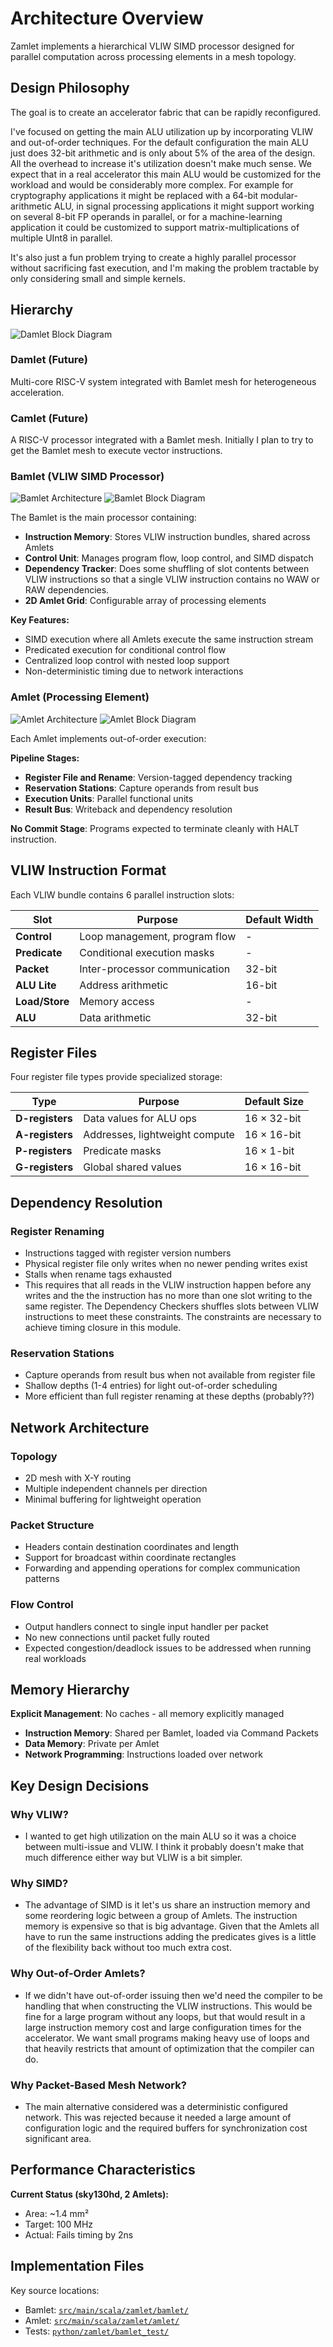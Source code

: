 # Architecture Overview

Zamlet implements a hierarchical VLIW SIMD processor designed for parallel computation 
across processing elements in a mesh topology.

## Design Philosophy

The goal is to create an accelerator fabric that can be rapidly reconfigured.

I've focused on getting the main ALU utilization up by incorporating VLIW and
out-of-order techniques.  For the default configuration the main ALU just does 32-bit
arithmetic and is only about 5% of the area of the design.  All the overhead to increase
it's utilization doesn't make much sense.  We expect that in a real accelerator this main ALU would be customized for the workload
and would be considerably more complex. For example for cryptography applications it might be
replaced with a 64-bit modular-arithmetic ALU, in signal processing applications it might
support working on several 8-bit FP operands in parallel, or for a machine-learning
application it could be customized to support matrix-multiplications of multiple UInt8 in
parallel.

It's also just a fun problem trying to create a highly parallel processor without
sacrificing fast execution, and I'm making the problem tractable by only considering small
and simple kernels.

## Hierarchy

![Damlet Block Diagram](diagrams/damlet_block.png)

### Damlet (Future)
Multi-core RISC-V system integrated with Bamlet mesh for heterogeneous acceleration.

### Camlet (Future)
A RISC-V processor integrated with a Bamlet mesh.
Initially I plan to try to get the Bamlet mesh to execute vector instructions.

### Bamlet (VLIW SIMD Processor)
![Bamlet Architecture](diagrams/bamlet_architecture.png)
![Bamlet Block Diagram](diagrams/bamlet_block.png)

The Bamlet is the main processor containing:

- **Instruction Memory**: Stores VLIW instruction bundles, shared across Amlets
- **Control Unit**: Manages program flow, loop control, and SIMD dispatch  
- **Dependency Tracker**: Does some shuffling of slot contents between VLIW instructions
  so that a single VLIW instruction contains no WAW or RAW dependencies.
- **2D Amlet Grid**: Configurable array of processing elements

**Key Features:**
- SIMD execution where all Amlets execute the same instruction stream
- Predicated execution for conditional control flow
- Centralized loop control with nested loop support
- Non-deterministic timing due to network interactions

### Amlet (Processing Element)  
![Amlet Architecture](diagrams/amlet_architecture.png)
![Amlet Block Diagram](diagrams/amlet_block.png)

Each Amlet implements out-of-order execution:

**Pipeline Stages:**
- **Register File and Rename**: Version-tagged dependency tracking
- **Reservation Stations**: Capture operands from result bus  
- **Execution Units**: Parallel functional units
- **Result Bus**: Writeback and dependency resolution

**No Commit Stage**: Programs expected to terminate cleanly with HALT instruction.

## VLIW Instruction Format

Each VLIW bundle contains 6 parallel instruction slots:

| Slot | Purpose | Default Width |
|------|---------|---------------|
| **Control** | Loop management, program flow | - |
| **Predicate** | Conditional execution masks | - |
| **Packet** | Inter-processor communication | 32-bit |
| **ALU Lite** | Address arithmetic | 16-bit |
| **Load/Store** | Memory access | - |
| **ALU** | Data arithmetic | 32-bit |

## Register Files

Four register file types provide specialized storage:

| Type | Purpose | Default Size |
|------|---------|--------------|
| **D-registers** | Data values for ALU ops | 16 × 32-bit |
| **A-registers** | Addresses, lightweight compute | 16 × 16-bit |
| **P-registers** | Predicate masks | 16 × 1-bit |
| **G-registers** | Global shared values | 16 × 16-bit |

## Dependency Resolution

### Register Renaming
- Instructions tagged with register version numbers
- Physical register file only writes when no newer pending writes exist
- Stalls when rename tags exhausted
- This requires that all reads in the VLIW instruction happen before any writes
   and the the instruction has no more than one slot writing to the same
   register. The Dependency Checkers shuffles slots between VLIW instructions
   to meet these constraints.  The constraints are necessary to achieve
   timing closure in this module. 

### Reservation Stations
- Capture operands from result bus when not available from register file
- Shallow depths (1-4 entries) for light out-of-order scheduling  
- More efficient than full register renaming at these depths (probably??)

## Network Architecture

### Topology
- 2D mesh with X-Y routing
- Multiple independent channels per direction
- Minimal buffering for lightweight operation

### Packet Structure  
- Headers contain destination coordinates and length
- Support for broadcast within coordinate rectangles
- Forwarding and appending operations for complex communication patterns

### Flow Control
- Output handlers connect to single input handler per packet
- No new connections until packet fully routed
- Expected congestion/deadlock issues to be addressed when running real workloads

## Memory Hierarchy

**Explicit Management**: No caches - all memory explicitly managed

- **Instruction Memory**: Shared per Bamlet, loaded via Command Packets
- **Data Memory**: Private per Amlet
- **Network Programming**: Instructions loaded over network

## Key Design Decisions

### Why VLIW?
- I wanted to get high utilization on the main ALU so it was a choice between
   multi-issue and VLIW.  I think it probably doesn't make that much difference
   either way but VLIW is a bit simpler.

### Why SIMD?
- The advantage of SIMD is it let's us share an instruction memory and some
  reordering logic between a group of Amlets.  The instruction memory is expensive
  so that is big advantage.  Given that the Amlets all have to run the same
  instructions adding the predicates gives is a little of the flexibility back
  without too much extra cost.

### Why Out-of-Order Amlets?
- If we didn't have out-of-order issuing then we'd need the compiler to be 
  handling that when constructing the VLIW instructions.  This would be fine for
  a large program without any loops, but that would result in a large
  instruction memory cost and large configuration times for the accelerator.
  We want small programs making heavy use of loops
  and that heavily restricts that amount of optimization that the compiler can
  do.  

### Why Packet-Based Mesh Network?
- The main alternative considered was a deterministic configured network.
  This was rejected because it needed a large amount of configuration logic
  and the required buffers for synchronization cost significant area.

## Performance Characteristics

**Current Status (sky130hd, 2 Amlets):**
- Area: ~1.4 mm²
- Target: 100 MHz  
- Actual: Fails timing by 2ns

## Implementation Files

Key source locations:
- Bamlet: [`src/main/scala/zamlet/bamlet/`](../src/main/scala/zamlet/bamlet/)
- Amlet: [`src/main/scala/zamlet/amlet/`](../src/main/scala/zamlet/amlet/)  
- Tests: [`python/zamlet/bamlet_test/`](../python/zamlet/bamlet_test/)
